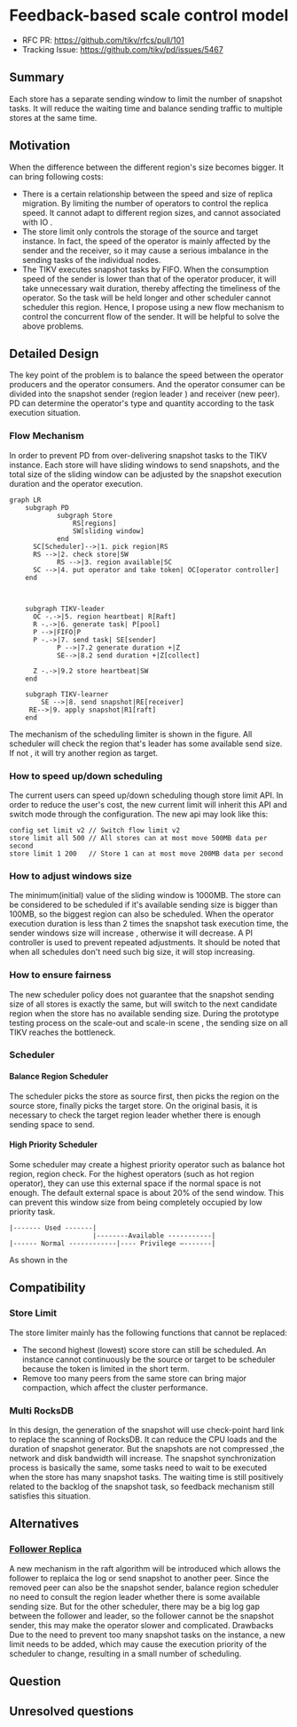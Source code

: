 # Feedback-based scale control model
- RFC PR: https://github.com/tikv/rfcs/pull/101
- Tracking Issue: https://github.com/tikv/pd/issues/5467
## Summary
Each store has a separate sending window to limit the number of snapshot tasks. It will reduce the waiting time and balance sending traffic to multiple stores at the same time. 
## Motivation
When the difference between the different region's size becomes bigger. It can bring following costs:
- There is a certain relationship between the speed and size of replica migration. By limiting the number of operators to control the replica speed. It cannot adapt to different region sizes, and cannot associated with IO .
- The store limit only controls the storage of the source and target instance. In fact, the speed of the operator is mainly affected by the sender and the receiver, so it may cause a serious imbalance in the sending tasks of the individual nodes.
- The TIKV executes snapshot tasks by FIFO. When the consumption speed of the sender is lower than that of the operator producer, it will take unnecessary wait duration, thereby affecting the timeliness of the operator. So the task will be held longer and other scheduler cannot scheduler this region. 
Hence, I propose using a new flow mechanism to control the concurrent flow of the sender. It will be helpful to solve the above problems.
## Detailed Design
The key point of the problem is to balance the speed between the operator producers and the operator consumers. And the operator consumer can be divided into the snapshot sender (region leader ) and receiver (new peer). PD can determine the operator's type and quantity according to the task execution situation. 

### Flow Mechanism
In order to prevent PD from over-delivering snapshot tasks to the TIKV instance. Each store will have sliding windows to send snapshots, and the total size of the sliding window can be adjusted by the snapshot execution duration and the operator execution. 
```mermaid
graph LR
    subgraph PD
            subgraph Store
                RS[regions]
                SW[sliding window]
            end
      SC[Scheduler]-->|1. pick region|RS
      RS -->|2. check store|SW
            RS -->|3. region available|SC 
      SC -->|4. put operator and take token| OC[operator controller]    
    end 

    
    
    subgraph TIKV-leader
      OC -.->|5. region heartbeat| R[Raft]
      R -.->|6. generate task| P[pool]
      P -->|FIFO|P
      P -.->|7. send task| SE[sender]
            P -->|7.2 generate duration +|Z
            SE-->|8.2 send duration +|Z[collect]
      
      Z -.->|9.2 store heartbeat|SW
    end 
    
    subgraph TIKV-learner
        SE -->|8. send snapshot|RE[receiver]
     RE-->|9. apply snapshot|R1[raft]
    end
```

The mechanism of the scheduling limiter is shown in the figure. All scheduler will check the region that's leader has some available send size. If not , it will try another region as target.

### How to speed up/down scheduling  
The current users can speed up/down scheduling though store limit API. In order to reduce the user's cost, the new current limit will inherit this API and switch mode through the configuration. The new api may look like this:

```
config set limit v2 // Switch flow limit v2
store limit all 500 // All stores can at most move 500MB data per second 
store limit 1 200   // Store 1 can at most move 200MB data per second
```


### How to adjust windows size 
The minimum(initial) value of the sliding window is 1000MB. The store can be considered to be scheduled if it's available sending size is bigger than 100MB, so the biggest region can also be scheduled. 
When the operator execution duration is less than 2 times the snapshot task execution time, the sender windows size will increase , otherwise it will decrease. A PI controller is used to prevent repeated adjustments. It should be noted that when all schedules don't need such big size, it will stop increasing. 

### How to ensure fairness 
The new scheduler policy does not guarantee that the snapshot sending size of all stores is exactly the same, but will switch to the next candidate region when the store has no available sending size. During the prototype testing process on the scale-out and scale-in scene , the sending size on all TIKV reaches the bottleneck. 

### Scheduler 
#### Balance Region Scheduler 
The scheduler picks the store as source first, then picks the region on the source store, finally picks the target store. On the original basis, it is necessary to check the target region leader whether there is enough sending space to send. 
#### High Priority Scheduler 
Some scheduler may create a highest priority operator such as balance hot region, region check. For the highest operators (such as hot region operator), they can use this external space if the normal space is not enough. The default external space is about 20% of the send window. This can prevent this window size from being completely occupied by low priority task.

```
|------- Used -------|
                     |--------Available -----------|
|------ Normal ------------|---- Privilege —-------|
```
As shown in the 


## Compatibility
### Store Limit
The store limiter mainly has the following functions that cannot be replaced:
- The second highest (lowest) score store can still be scheduled. An instance cannot continuously be the source or target to be scheduler because the token is limited in the short term.
- Remove too many peers from the same store can bring major compaction, which affect the cluster performance.
### Multi RocksDB
In this design, the generation of the snapshot will use check-point hard link to replace the scanning of RocksDB. It can reduce the CPU loads and the duration of snapshot generator. But the snapshots are not compressed ,the network and disk bandwidth will increase. 
The snapshot synchronization process is basically the same, some tasks need to wait to be executed when the store has many snapshot tasks. The waiting time is still positively related to the backlog of the snapshot task, so feedback mechanism still satisfies this situation. 
## Alternatives
### [Follower Replica](https://github.com/tikv/rfcs/pull/98)
A new mechanism in the raft algorithm will be introduced which allows the follower to replaica the log or send snapshot to another peer. Since the removed peer can also be the snapshot sender, balance region scheduler no need to consult the region leader whether there is some available sending size. 
But for the other scheduler, there may be a big log gap between the follower and leader, so the follower cannot be the snapshot sender, this may make the operator slower and complicated.
Drawbacks
Due to the need to prevent too many snapshot tasks on the instance, a new limit needs to be added, which may cause the execution priority of the scheduler to change, resulting in a small number of scheduling. 

## Question

## Unresolved questions